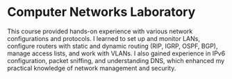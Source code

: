 # Computer Networks Laboratory
This course provided hands-on experience with various network configurations and protocols. I learned to set up and monitor LANs, configure routers with static and dynamic routing (RIP, IGRP, OSPF, BGP), manage access lists, and work with VLANs. I also gained experience in IPv6 configuration, packet sniffing, and understanding DNS, which enhanced my practical knowledge of network management and security.
